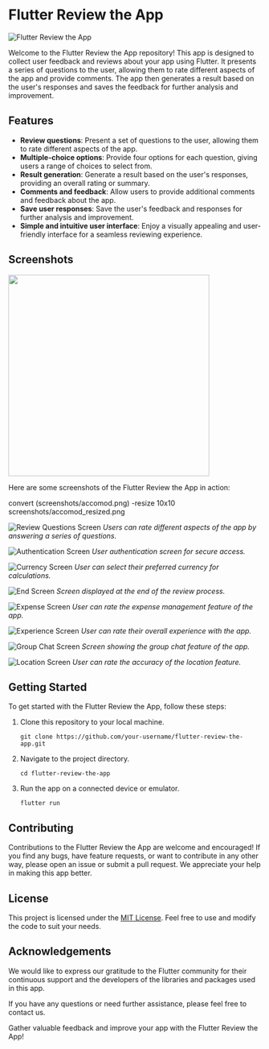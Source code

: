 # Flutter Review the App

![Flutter Review the App](screenshots/app_screenshot.png)

Welcome to the Flutter Review the App repository! This app is designed to collect user feedback and reviews about your app using Flutter. It presents a series of questions to the user, allowing them to rate different aspects of the app and provide comments. The app then generates a result based on the user's responses and saves the feedback for further analysis and improvement.

## Features

- **Review questions**: Present a set of questions to the user, allowing them to rate different aspects of the app.
- **Multiple-choice options**: Provide four options for each question, giving users a range of choices to select from.
- **Result generation**: Generate a result based on the user's responses, providing an overall rating or summary.
- **Comments and feedback**: Allow users to provide additional comments and feedback about the app.
- **Save user responses**: Save the user's feedback and responses for further analysis and improvement.
- **Simple and intuitive user interface**: Enjoy a visually appealing and user-friendly interface for a seamless reviewing experience.

## Screenshots

<img src="screenshots/accomod.png" width="400">

Here are some screenshots of the Flutter Review the App in action:

convert (screenshots/accomod.png) -resize 10x10 screenshots/accomod_resized.png

![Review Questions Screen](screenshots/accomod.png)
_Users can rate different aspects of the app by answering a series of questions._

![Authentication Screen](screenshots/authentication.png)
_User authentication screen for secure access._

![Currency Screen](screenshots/currency.png)
_User can select their preferred currency for calculations._

![End Screen](screenshots/end.png)
_Screen displayed at the end of the review process._

![Expense Screen](screenshots/expense.png)
_User can rate the expense management feature of the app._

![Experience Screen](screenshots/experience.png)
_User can rate their overall experience with the app._

![Group Chat Screen](screenshots/grpChat.png)
_Screen showing the group chat feature of the app._

![Location Screen](screenshots/location.png)
_User can rate the accuracy of the location feature._

<!-- ![Offline Mode Screen]( -->

## Getting Started

To get started with the Flutter Review the App, follow these steps:

1. Clone this repository to your local machine.
   ```shell
   git clone https://github.com/your-username/flutter-review-the-app.git
   ```

2. Navigate to the project directory.
   ```shell
   cd flutter-review-the-app
   ```

3. Run the app on a connected device or emulator.
   ```shell
   flutter run
   ```

## Contributing

Contributions to the Flutter Review the App are welcome and encouraged! If you find any bugs, have feature requests, or want to contribute in any other way, please open an issue or submit a pull request. We appreciate your help in making this app better.

## License

This project is licensed under the [MIT License](LICENSE). Feel free to use and modify the code to suit your needs.

## Acknowledgements

We would like to express our gratitude to the Flutter community for their continuous support and the developers of the libraries and packages used in this app.

If you have any questions or need further assistance, please feel free to contact us.

Gather valuable feedback and improve your app with the Flutter Review the App!
